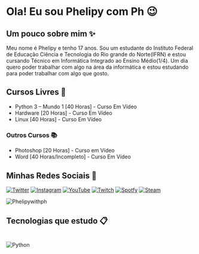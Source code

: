 # Ola! Eu sou Phelipy com Ph 😉

## Um pouco sobre mim ✨
Meu nome é Phelipy e tenho 17 anos. Sou um estudante do Instituto Federal de Educação Ciência e Tecnologia do Rio grande do Norte(IFRN) e estou cursando Técnico em Informática Integrado ao Ensino Médio(1/4).
Um dia quero poder trabalhar com algo na área da informática e estou estudando para poder trabalhar com algo que gosto.

## Cursos Livres 🏫
- Python 3 – Mundo 1 [40 Horas] - Curso Em Vídeo
- Hardware [20 Horas] - Curso Em Vídeo
- Linux [40 Horas] - Curso Em Vídeo

### Outros Cursos 📚
- Photoshop [20 Horas] - Curso em Vídeo
- Word [40 Horas/Incompleto] - Curso Em Vídeo

## Minhas Redes Sociais 🔗
[![Twitter](https://img.shields.io/badge/Twitter-1DA1F2?style=for-the-badge&logo=twitter&logoColor=white)](https://twitter.com/phelipywithph)
[![Instagram](https://img.shields.io/badge/Instagram-E4405F?style=for-the-badge&logo=instagram&logoColor=white)](https://www.instagram.com/phelipywithph/)
[![YouTube](https://img.shields.io/badge/YouTube-FF0000?style=for-the-badge&logo=youtube&logoColor=white)](https://twitter.com/phelipywithph)
[![Twitch](https://img.shields.io/badge/Twitch-9146FF?style=for-the-badge&logo=twitch&logoColor=white)](https://www.twitch.tv/phelipywithph)
[![Spotfy](https://img.shields.io/badge/Spotify-1ED760?&style=for-the-badge&logo=spotify&logoColor=white)](https://open.spotify.com/user/315wcqooyhtwz7mrvcytwe2ghyf4)
[![Steam](https://img.shields.io/badge/Steam-000000?style=for-the-badge&logo=steam&logoColor=white)](https://steamcommunity.com/id/Phelipywithph/)

![Phelipywithph](https://github-readme-stats.vercel.app/api?username=phelipywithph&show_icons=true&theme=dracula)

## Tecnologias que estudo 📋
<div style="display: inline_block"><br/>
    <img alt="Python" src="	https://img.shields.io/badge/Python-3776AB?style=for-the-badge&logo=python&logoColor=white" />
</div><br/>
